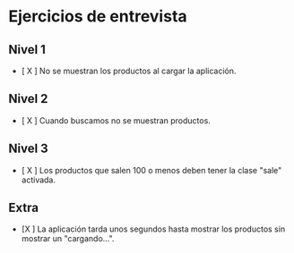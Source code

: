 # Ejercicios de entrevista

## Nivel 1
- [ X ] No se muestran los productos al cargar la aplicación.

## Nivel 2
- [ X ] Cuando buscamos no se muestran productos.

## Nivel 3
- [ X ] Los productos que salen 100 o menos deben tener la clase "sale" activada.

## Extra
- [X  ] La aplicación tarda unos segundos hasta mostrar los productos sin mostrar un "cargando...".
